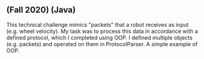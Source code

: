 ## (Fall 2020) (Java)

This technical challenge mimics "packets" that a robot receives as input (e.g. wheel velocity). My task was to process this data in accordance with a defined protocol, which I completed using OOP. I defined multiple objects (e.g. packets) and operated on them in ProtocolParser. A simple example of OOP.
